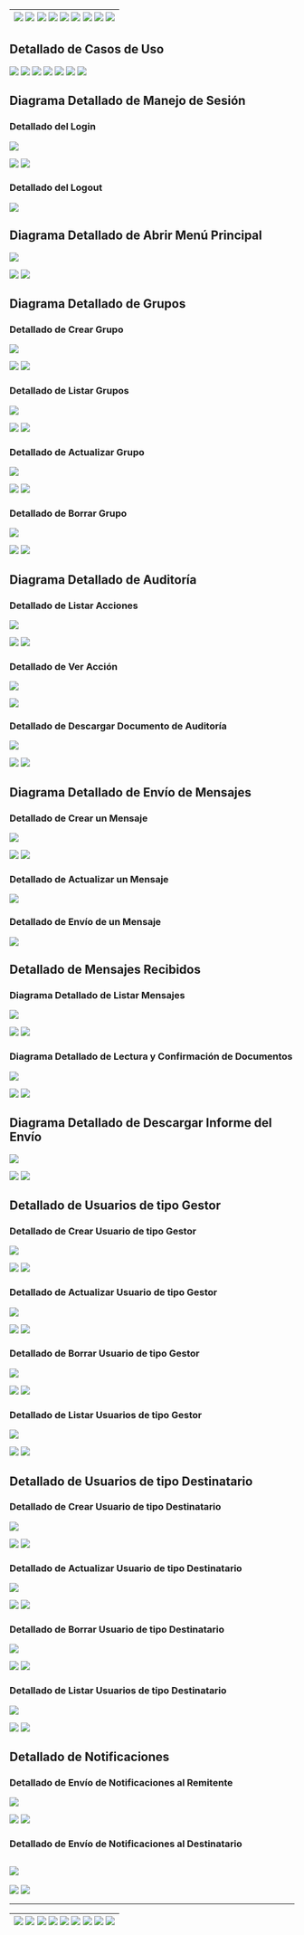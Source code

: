 <div align=right>

| [![](https://img.shields.io/badge/-Inicio-FFF?style=flat&logo=Emlakjet&logoColor=black)](/README.md) [![](https://img.shields.io/badge/-Modelo_de_Dominio-FFF?style=flat&logo=LiveChat&logoColor=black)](/docs/modeloDeDominio/) [![](https://img.shields.io/badge/-Actores-FFF?style=flat&logo=openstreetmap&logoColor=black)](/docs/casosDeUso/actores/README.md/) [![](https://img.shields.io/badge/-Casos_De_Uso-FFF?style=flat&logo=openstreetmap&logoColor=black)](/docs/casosDeUso/diagramaCasosDeUso/README.md/) [![](https://img.shields.io/badge/-Detallado_Casos_De_Uso-FFF?style=flat&logo=openstreetmap&logoColor=black)](/docs/casosDeUso/detalladoCasosDeUso/README.md) [![](https://img.shields.io/badge/-Diagrama_De_Contexto-FFF?style=flat&logo=openstreetmap&logoColor=black)](/docs/casosDeUso/diagramaDeContexto/README.md) [![](https://img.shields.io/badge/-Prototipos-FFF?style=flat&logo=openstreetmap&logoColor=black)](/docs/casosDeUso/prototipos/README.md) [![](https://img.shields.io/badge/-Sesiones_de_Requisitado-FFF?style=flat&logo=Proton&logoColor=black)](/docs/sesiones/) [![](https://img.shields.io/badge/-Recursos_Adicionales-FFF?style=flat&logo=Proton&logoColor=black)](/docs/recursos/) |
| ----------------------------------------------------------------------------------------------------------------------------------------------------------------------------------------------------------------------------------------------------------------------------------------------------------------------------------------------------------------------------------------------------------------------------------------------------------------------------------------------------------------------------------------------------------------------------------------------------------------------------------------------------------------------------------------------------------------------------------------------------------------------------------------------------------------------------------------------------------------------------------------------------------------------------------------------------------------------------------------------------------------------------------------------------------------------------------------------------------------------------------------------------------------------------------------------------------------------------------------: |

</div>

<a name="Navbar"></a>

## Detallado de Casos de Uso

[![](https://img.shields.io/badge/-Manejo_de_Sesión-FFF?style=flat&logo=openstreetmap&logoColor=black)](#DetalladoManejoSesion) [![](https://img.shields.io/badge/-Menú_Principal-FFF?style=flat&logo=openstreetmap&logoColor=black)](#DetalladoMenuPrincipal) [![](https://img.shields.io/badge/-Grupos-FFF?style=flat&logo=openstreetmap&logoColor=black)](#Grupos) [![](https://img.shields.io/badge/-Auditoría-FFF?style=flat&logo=openstreetmap&logoColor=black)](#Auditoria) [![](https://img.shields.io/badge/-Mensajes-FFF?style=flat&logo=openstreetmap&logoColor=black)](#Mensajes) [![](https://img.shields.io/badge/-Usuarios-FFF?style=flat&logo=openstreetmap&logoColor=black)](#Usuarios) [![](https://img.shields.io/badge/-Notificaciones-FFF?style=flat&logo=openstreetmap&logoColor=black)](#DetalladoNotificaciones)

<a name="DetalladoManejoSesion"></a>

## Diagrama Detallado de Manejo de Sesión

<a name="DetalladoLogin"></a>

### Detallado del Login

![](./detalladoManejoSesion/detalladoLogin.svg)

[![](https://img.shields.io/badge/-Ver_Prototipo-FFF?style=flat&logo=openstreetmap&logoColor=black)](../prototipos/README.md/#PrototipoLogin)
[![](https://img.shields.io/badge/-Regresar_al_Navbar-FFF?style=flat&logo=openstreetmap&logoColor=black)](#Navbar)

<a name="DetalladoLogout"></a>

### Detallado del Logout

![](./detalladoManejoSesion/detalladoLogout.svg)

<a name="DetalladoMenuPrincipal"></a>

## Diagrama Detallado de Abrir Menú Principal

![](./detalladoAbrirMenuPrincipal/detalladoAbrirMenuPrincipal.svg)

[![](https://img.shields.io/badge/-Ver_Prototipo-FFF?style=flat&logo=openstreetmap&logoColor=black)](../prototipos/README.md/#PrototipoMenuPrincipal)
[![](https://img.shields.io/badge/-Regresar_al_Navbar-FFF?style=flat&logo=openstreetmap&logoColor=black)](#Navbar)

<a name="Grupos"></a>

## Diagrama Detallado de Grupos

<a name="DetalladoCrearGrupo"></a>

### Detallado de Crear Grupo

![](./detalladoGrupos/detalladoCrearGrupos.svg)

[![](https://img.shields.io/badge/-Ver_Prototipo-FFF?style=flat&logo=openstreetmap&logoColor=black)](../prototipos/README.md/#PrototipoCrearGrupo)
[![](https://img.shields.io/badge/-Regresar_al_Navbar-FFF?style=flat&logo=openstreetmap&logoColor=black)](#Navbar)

<a name="DetalladoListarGrupo"></a>

### Detallado de Listar Grupos

![](./detalladoGrupos/detalladoListarGrupos.svg)

[![](https://img.shields.io/badge/-Ver_Prototipo-FFF?style=flat&logo=openstreetmap&logoColor=black)](../prototipos/README.md/#PrototipoListarGrupos)
[![](https://img.shields.io/badge/-Regresar_al_Navbar-FFF?style=flat&logo=openstreetmap&logoColor=black)](#Navbar)

<a name="DetalladoActualizarGrupo"></a>

### Detallado de Actualizar Grupo

![](./detalladoGrupos/detalladoActualizarGrupos.svg)

[![](https://img.shields.io/badge/-Ver_Prototipo-FFF?style=flat&logo=openstreetmap&logoColor=black)](../prototipos/README.md/#PrototipoActualizarGrupo)
[![](https://img.shields.io/badge/-Regresar_al_Navbar-FFF?style=flat&logo=openstreetmap&logoColor=black)](#Navbar)

<a name="DetalladoBorrarGrupo"></a>

### Detallado de Borrar Grupo

![](./detalladoGrupos/detalladoBorrarGrupos.svg)

[![](https://img.shields.io/badge/-Ver_Prototipo-FFF?style=flat&logo=openstreetmap&logoColor=black)](../prototipos/README.md/#PrototipoBorrarGrupo)
[![](https://img.shields.io/badge/-Regresar_al_Navbar-FFF?style=flat&logo=openstreetmap&logoColor=black)](#Navbar)

<a name="Auditoria"></a>

## Diagrama Detallado de Auditoría

<a name="DetalladoListarAcciones"></a>

### Detallado de Listar Acciones

![](./detalladoAuditoria/detalladoListarAcciones.svg)

[![](https://img.shields.io/badge/-Ver_Prototipo-FFF?style=flat&logo=openstreetmap&logoColor=black)](../prototipos/README.md/#PrototipoListarAcciones)
[![](https://img.shields.io/badge/-Regresar_al_Navbar-FFF?style=flat&logo=openstreetmap&logoColor=black)](#Navbar)

<a name="DetalladoVerAccion"></a>

### Detallado de Ver Acción

![](./detalladoAuditoria/detalladoVerAccion.svg)

[![](https://img.shields.io/badge/-Ver_Prototipo-FFF?style=flat&logo=openstreetmap&logoColor=black)](../prototipos/README.md/#PrototipoAcciones)

<a name="DetalladoDescargarAuditoria"></a>

### Detallado de Descargar Documento de Auditoría

![](./detalladoAuditoria/detalladoDescargarDocumento.svg)

[![](https://img.shields.io/badge/-Ver_Prototipo-FFF?style=flat&logo=openstreetmap&logoColor=black)](../prototipos/README.md/#PrototipoDescargarAuditoria)
[![](https://img.shields.io/badge/-Regresar_al_Navbar-FFF?style=flat&logo=openstreetmap&logoColor=black)](#Navbar)

<a name="Mensajes"></a>

## Diagrama Detallado de Envío de Mensajes

<a name="DetalladoCrearMensaje"></a>

### Detallado de Crear un Mensaje

![](./detalladoEnvioMensajes/detalladoCreacionMensaje.svg)

[![](https://img.shields.io/badge/-Ver_Prototipo-FFF?style=flat&logo=openstreetmap&logoColor=black)](../prototipos/README.md/#PrototipoCrearMensaje)
[![](https://img.shields.io/badge/-Regresar_al_Navbar-FFF?style=flat&logo=openstreetmap&logoColor=black)](#Navbar)

<a name="DetalladoActualizarMensaje"></a>

### Detallado de Actualizar un Mensaje

![](./detalladoEnvioMensajes/detalladoActualizarMensaje.svg)

<a name="DetalladoEnviarMensaje"></a>

### Detallado de Envío de un Mensaje

![](./detalladoEnvioMensajes/detalladoEnvioMensaje.svg)

## Detallado de Mensajes Recibidos

<a name="DetalladoListarMensajes"></a>

### Diagrama Detallado de Listar Mensajes

![](./detalladoVisualizacionConfirmacion/detalladoListarMensajes.svg)

[![](https://img.shields.io/badge/-Ver_Prototipo-FFF?style=flat&logo=openstreetmap&logoColor=black)](../prototipos/README.md/#PrototipoListarMensajes)
[![](https://img.shields.io/badge/-Regresar_al_Navbar-FFF?style=flat&logo=openstreetmap&logoColor=black)](#Navbar)

<a name="DetalladoLecturaYConfirmacionDocumentos"></a>

### Diagrama Detallado de Lectura y Confirmación de Documentos

![](./detalladoVisualizacionConfirmacion/detalladoVisualizacionConfirmacion.svg)

[![](https://img.shields.io/badge/-Ver_Prototipo-FFF?style=flat&logo=openstreetmap&logoColor=black)](../prototipos/README.md/#PrototipoConfirmarFirmar)
[![](https://img.shields.io/badge/-Regresar_al_Navbar-FFF?style=flat&logo=openstreetmap&logoColor=black)](#Navbar)

<a name="DetalladoDescargarInforme"></a>

## Diagrama Detallado de Descargar Informe del Envío

![](./detalladoDescargarInformeEnvio/detalladoDescargarInforme.svg)

[![](https://img.shields.io/badge/-Ver_Prototipo-FFF?style=flat&logo=openstreetmap&logoColor=black)](../prototipos/README.md/#PrototipoDescargarInforme)
[![](https://img.shields.io/badge/-Regresar_al_Navbar-FFF?style=flat&logo=openstreetmap&logoColor=black)](#Navbar)

<a name="Usuarios"></a>

## Detallado de Usuarios de tipo Gestor

<a name="DetalladoCrearUsuarioGestor"></a>

### Detallado de Crear Usuario de tipo Gestor

![](./detalladoUsuarios/detalladoCrearUsuarioGestor.svg)

[![](https://img.shields.io/badge/-Ver_Prototipo-FFF?style=flat&logo=openstreetmap&logoColor=black)](../prototipos/README.md/#PrototipoCrearUsuario)
[![](https://img.shields.io/badge/-Regresar_al_Navbar-FFF?style=flat&logo=openstreetmap&logoColor=black)](#Navbar)

<a name="DetalladoActualizarUsuarioGestor"></a>

### Detallado de Actualizar Usuario de tipo Gestor

![](./detalladoUsuarios/detalladoActualizarUsuarioGestor.svg)

[![](https://img.shields.io/badge/-Ver_Prototipo-FFF?style=flat&logo=openstreetmap&logoColor=black)](../prototipos/README.md/#PrototipoActualizarUsuario)
[![](https://img.shields.io/badge/-Regresar_al_Navbar-FFF?style=flat&logo=openstreetmap&logoColor=black)](#Navbar)

<a name="DetalladoBorrarUsuarioGestor"></a>

### Detallado de Borrar Usuario de tipo Gestor

![](./detalladoUsuarios/detalladoBorrarUsuarioGestor.svg)

[![](https://img.shields.io/badge/-Ver_Prototipo-FFF?style=flat&logo=openstreetmap&logoColor=black)](../prototipos/README.md/#PrototipoBorrarUsuario)
[![](https://img.shields.io/badge/-Regresar_al_Navbar-FFF?style=flat&logo=openstreetmap&logoColor=black)](#Navbar)

<a name="DetalladoListarUsuarioGestor"></a>

### Detallado de Listar Usuarios de tipo Gestor

![](./detalladoUsuarios/detalladoListarUsuarioGestor.svg)

[![](https://img.shields.io/badge/-Ver_Prototipo-FFF?style=flat&logo=openstreetmap&logoColor=black)](../prototipos/README.md/#PrototipoListarUsuarios)
[![](https://img.shields.io/badge/-Regresar_al_Navbar-FFF?style=flat&logo=openstreetmap&logoColor=black)](#Navbar)

## Detallado de Usuarios de tipo Destinatario

<a name="DetalladoCrearUsuarioDestinatario"></a>

### Detallado de Crear Usuario de tipo Destinatario

![](./detalladoUsuarios/detalladoCrearUsuarioDestinatario.svg)

[![](https://img.shields.io/badge/-Ver_Prototipo-FFF?style=flat&logo=openstreetmap&logoColor=black)](../prototipos/README.md/#PrototipoCrearUsuario)
[![](https://img.shields.io/badge/-Regresar_al_Navbar-FFF?style=flat&logo=openstreetmap&logoColor=black)](#Navbar)

<a name="DetalladoActualizarUsuarioDestinatario"></a>

### Detallado de Actualizar Usuario de tipo Destinatario

![](./detalladoUsuarios/detalladoActualizarUsuarioDestinatario.svg)

[![](https://img.shields.io/badge/-Ver_Prototipo-FFF?style=flat&logo=openstreetmap&logoColor=black)](../prototipos/README.md/#PrototipoActualizarUsuario)
[![](https://img.shields.io/badge/-Regresar_al_Navbar-FFF?style=flat&logo=openstreetmap&logoColor=black)](#Navbar)

<a name="DetalladoBorrarUsuarioDestinatario"></a>

### Detallado de Borrar Usuario de tipo Destinatario

![](./detalladoUsuarios/detalladoBorrarUsuarioDestinatario.svg)

[![](https://img.shields.io/badge/-Ver_Prototipo-FFF?style=flat&logo=openstreetmap&logoColor=black)](../prototipos/README.md/#PrototipoBorrarUsuario)
[![](https://img.shields.io/badge/-Regresar_al_Navbar-FFF?style=flat&logo=openstreetmap&logoColor=black)](#Navbar)

<a name="DetalladoListarUsuarioDestinatario"></a>

### Detallado de Listar Usuarios de tipo Destinatario

![](./detalladoUsuarios/detalladoListarUsuarioDestinatario.svg)

[![](https://img.shields.io/badge/-Ver_Prototipo-FFF?style=flat&logo=openstreetmap&logoColor=black)](../prototipos/README.md/#PrototipoListarUsuarios)
[![](https://img.shields.io/badge/-Regresar_al_Navbar-FFF?style=flat&logo=openstreetmap&logoColor=black)](#Navbar)

<a name="DetalladoNotificaciones"></a>

## Detallado de Notificaciones

### Detallado de Envío de Notificaciones al Remitente

![](./detalladoNotificaciones/detalladoEnvioNotificacionesRemitente.svg)

[![](https://img.shields.io/badge/-Ver_Prototipo-FFF?style=flat&logo=openstreetmap&logoColor=black)](../prototipos/README.md/#PrototipoListarNotificaciones)
[![](https://img.shields.io/badge/-Regresar_al_Navbar-FFF?style=flat&logo=openstreetmap&logoColor=black)](#Navbar)

### Detallado de Envío de Notificaciones al Destinatario

## ![](./detalladoNotificaciones/detalladoEnvioNotificacionesDestinatario.svg)

[![](https://img.shields.io/badge/-Ver_Prototipo-FFF?style=flat&logo=openstreetmap&logoColor=black)](../prototipos/README.md/#PrototipoListarNotificaciones)
[![](https://img.shields.io/badge/-Regresar_al_Navbar-FFF?style=flat&logo=openstreetmap&logoColor=black)](#Navbar)

---

| [![](https://img.shields.io/badge/-Inicio-FFF?style=flat&logo=Emlakjet&logoColor=black)](/README.md) [![](https://img.shields.io/badge/-Modelo_de_Dominio-FFF?style=flat&logo=LiveChat&logoColor=black)](/docs/modeloDeDominio/) [![](https://img.shields.io/badge/-Actores-FFF?style=flat&logo=openstreetmap&logoColor=black)](/docs/casosDeUso/actores/README.md/) [![](https://img.shields.io/badge/-Casos_De_Uso-FFF?style=flat&logo=openstreetmap&logoColor=black)](/docs/casosDeUso/diagramaCasosDeUso/README.md/) [![](https://img.shields.io/badge/-Detallado_Casos_De_Uso-FFF?style=flat&logo=openstreetmap&logoColor=black)](/docs/casosDeUso/detalladoCasosDeUso/README.md) [![](https://img.shields.io/badge/-Diagrama_De_Contexto-FFF?style=flat&logo=openstreetmap&logoColor=black)](/docs/casosDeUso/diagramaDeContexto/README.md) [![](https://img.shields.io/badge/-Prototipos-FFF?style=flat&logo=openstreetmap&logoColor=black)](/docs/casosDeUso/prototipos/README.md) [![](https://img.shields.io/badge/-Sesiones_de_Requisitado-FFF?style=flat&logo=Proton&logoColor=black)](/docs/sesiones/) [![](https://img.shields.io/badge/-Recursos_Adicionales-FFF?style=flat&logo=Proton&logoColor=black)](/docs/recursos/) |
| ----------------------------------------------------------------------------------------------------------------------------------------------------------------------------------------------------------------------------------------------------------------------------------------------------------------------------------------------------------------------------------------------------------------------------------------------------------------------------------------------------------------------------------------------------------------------------------------------------------------------------------------------------------------------------------------------------------------------------------------------------------------------------------------------------------------------------------------------------------------------------------------------------------------------------------------------------------------------------------------------------------------------------------------------------------------------------------------------------------------------------------------------------------------------------------------------------------------------------------------: |
